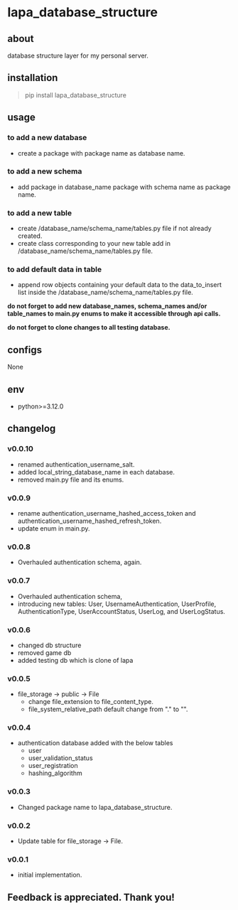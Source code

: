 # lapa_database_structure

## about

database structure layer for my personal server.

## installation

> pip install lapa_database_structure

## usage

### to add a new database

- create a package with package name as database name.

### to add a new schema

- add package in database_name package with schema name as package name.

### to add a new table

- create /database_name/schema_name/tables.py file if not already created.
- create class corresponding to your new table add in /database_name/schema_name/tables.py file.

### to add default data in table

- append row objects containing your default data to the data_to_insert list inside the
  /database_name/schema_name/tables.py file.

**do not forget to add new database_names, schema_names and/or table_names to main.py enums to make it accessible
through api calls.**

**do not forget to clone changes to all testing database.**

## configs

None

## env

- python>=3.12.0

## changelog

### v0.0.10

- renamed authentication_username_salt.
- added local_string_database_name in each database.
- removed main.py file and its enums.

### v0.0.9

- rename authentication_username_hashed_access_token and authentication_username_hashed_refresh_token.
- update enum in main.py.

### v0.0.8

- Overhauled authentication schema, again.

### v0.0.7

- Overhauled authentication schema,
- introducing new tables: User, UsernameAuthentication, UserProfile, AuthenticationType, UserAccountStatus, UserLog, and
  UserLogStatus.

### v0.0.6

- changed db structure
- removed game db
- added testing db which is clone of lapa

### v0.0.5

- file_storage -> public -> File
    - change file_extension to file_content_type.
    - file_system_relative_path default change from "." to "".

### v0.0.4

- authentication database added with the below tables
    - user
    - user_validation_status
    - user_registration
    - hashing_algorithm

### v0.0.3

- Changed package name to lapa_database_structure.

### v0.0.2

- Update table for file_storage -> File.

### v0.0.1

- initial implementation.

## Feedback is appreciated. Thank you!
